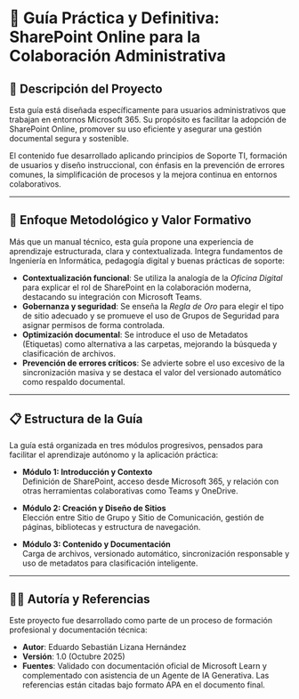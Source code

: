 # 🚀 Guía Práctica y Definitiva: SharePoint Online para la Colaboración Administrativa

## 📘 Descripción del Proyecto

Esta guía está diseñada específicamente para usuarios administrativos que trabajan en entornos Microsoft 365. Su propósito es facilitar la adopción de SharePoint Online, promover su uso eficiente y asegurar una gestión documental segura y sostenible.

El contenido fue desarrollado aplicando principios de Soporte TI, formación de usuarios y diseño instruccional, con énfasis en la prevención de errores comunes, la simplificación de procesos y la mejora continua en entornos colaborativos.

---

## 🎯 Enfoque Metodológico y Valor Formativo

Más que un manual técnico, esta guía propone una experiencia de aprendizaje estructurada, clara y contextualizada. Integra fundamentos de Ingeniería en Informática, pedagogía digital y buenas prácticas de soporte:

- **Contextualización funcional**: Se utiliza la analogía de la *Oficina Digital* para explicar el rol de SharePoint en la colaboración moderna, destacando su integración con Microsoft Teams.
- **Gobernanza y seguridad**: Se enseña la *Regla de Oro* para elegir el tipo de sitio adecuado y se promueve el uso de Grupos de Seguridad para asignar permisos de forma controlada.
- **Optimización documental**: Se introduce el uso de Metadatos (Etiquetas) como alternativa a las carpetas, mejorando la búsqueda y clasificación de archivos.
- **Prevención de errores críticos**: Se advierte sobre el uso excesivo de la sincronización masiva y se destaca el valor del versionado automático como respaldo documental.

---

## 📋 Estructura de la Guía

La guía está organizada en tres módulos progresivos, pensados para facilitar el aprendizaje autónomo y la aplicación práctica:

- **Módulo 1: Introducción y Contexto**  
  Definición de SharePoint, acceso desde Microsoft 365, y relación con otras herramientas colaborativas como Teams y OneDrive.

- **Módulo 2: Creación y Diseño de Sitios**  
  Elección entre Sitio de Grupo y Sitio de Comunicación, gestión de páginas, bibliotecas y estructura de navegación.

- **Módulo 3: Contenido y Documentación**  
  Carga de archivos, versionado automático, sincronización responsable y uso de metadatos para clasificación inteligente.

---

## 🧑‍💻 Autoría y Referencias

Este proyecto fue desarrollado como parte de un proceso de formación profesional y documentación técnica:

- **Autor**: Eduardo Sebastián Lizana Hernández  
- **Versión**: 1.0 (Octubre 2025)  
- **Fuentes**: Validado con documentación oficial de Microsoft Learn y complementado con asistencia de un Agente de IA Generativa. Las referencias están citadas bajo formato APA en el documento final.
